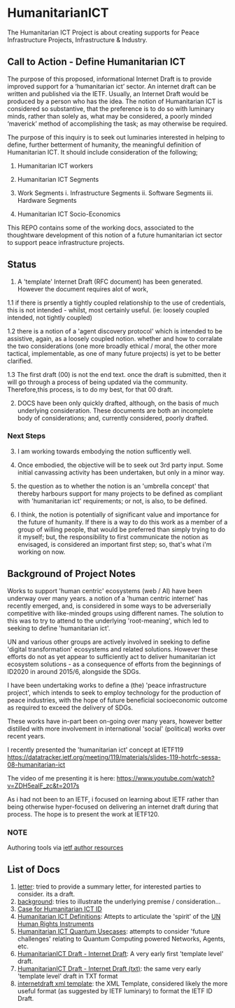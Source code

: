 # HumanitarianICT
The Humanitarian ICT Project is about creating supports for Peace Infrastructure Projects, Infrastructure &amp; Industry.

## Call to Action - Define Humanitarian ICT

The purpose of this proposed, informational Internet Draft is to provide improved support for a ‘humanitarian ict’ sector.  An internet draft can be written and published via the IETF. Usually, an Internet Draft would be produced by a person who has the idea.  The notion of Humanitarian ICT is considered so substantive, that the preference is to do so with luminary minds, rather than solely as, what may be considered, a poorly minded ‘maverick’ method of accomplishing the task; as may otherwise be required.

The purpose of this inquiry is to seek out luminaries interested in helping to define, further betterment of humanity, the meaningful definition of Humanitarian ICT.  It should include consideration of the following;

1. Humanitarian ICT workers
2. Humanitarian ICT Segments

3. Work Segments
    i.   Infrastructure Segments
    ii.  Software Segments
    iii. Hardware Segments
4. Humanitarian ICT Socio-Economics

This REPO contains some of the working docs, associated to the thoughtware development of this notion of a future humanitarian ict sector to support peace infrastructure projects.

## Status

1. A 'template' Internet Draft (RFC document) has been generated. However the document requires alot of work, 

1.1 if there is prsently a tightly coupled relationship to the use of credentials, this is not intended - whilst, most certainly useful.  (ie: loosely coupled intended, not tightly coupled)

1.2 there is a notion of a 'agent discovery protocol' which is intended to be assistive, again, as a loosely coupled notion. whether and how to corralate the two considerations (one more broadly ethical / moral, the other more tactical, implementable, as one of many future projects) is yet to be better clarified.

1.3 The first draft (00) is not the end text.  once the draft is submitted, then it will go through a process of being updated via the community. Therefore,this process, is to do my best, for that 00 draft.

2. DOCS have been only quickly drafted, although, on the basis of much underlying consideration.  These documents are both an incomplete body of considerations; and, currently considered, poorly drafted.

### Next Steps

3. I am working towards embodying the notion sufficently well.

4. Once embodied, the objective will be to seek out 3rd party input.  Some initial canvassing activity has been undertaken, but only in a minor way. 

5. the question as to whether the notion is an 'umbrella concept' that thereby harbours support for many projects to be defined as compliant with 'humanitarian ict' requirements; or not, is also, to be defined.

6. I think, the notion is potentially of significant value and importance for the future of humanity.  If there is a way to do this work as a member of a group of willing people, that would be preferred than simply trying to do it myself; but, the responsibility to first communicate the notion as envisaged, is considered an important first step; so, that's what i'm working on now.

## Background of Project Notes

Works to support 'human centric' ecosystems (web / AI) have been underway over many years.  a notion of a 'human centric internet' has recently emerged, and, is considered in some ways to be adverserially competitive with like-minded groups using different names.  The solution to this was to try to attend to the underlying 'root-meaning', which led to seeking to define 'humanitarian ict'.

UN and various other groups are actively involved in seeking to define 'digital transformation' ecosystems and related solutions.  However these efforts do not as yet appear to sufficiently act to deliver humanitarian ict ecosystem solutions - as a consequence of efforts from the beginnings of ID2020 in around 2015/6, alongside the SDGs.

I have been undertaking works to define a (the) 'peace infrastructure project', which intends to seek to employ technology for the production of peace industries, with the hope of future beneficial socioeconomic outcome as required to exceed the delivery of SDGs.

These works have in-part been on-going over many years, however better distilled with more involvement in international 'social' (political) works over recent years.

I recently presented the 'humanitarian ict' concept at IETF119
https://datatracker.ietf.org/meeting/119/materials/slides-119-hotrfc-sessa-08-humanitarian-ict

The video of me presenting it is here: 
https://www.youtube.com/watch?v=ZDH5eaIF_zc&t=2017s 

As i had not been to an IETF, i focused on learning about IETF rather than being otherwise hyper-focused on delivering an internet draft during that process.  The hope is to present the work at IETF120.

### NOTE

Authoring tools via [ietf author resources](https://authors.ietf.org/en/home)

## List of Docs
1. [letter](letter.md): tried to provide a summary letter, for interested parties to consider.  its a draft.
2. [background](background.md): tries to illustrate the underlying premise / consideration...  
3. [Case for Humanitarian ICT ID](CaseForHumanitarianICT.md)
4. [Humanitarian ICT Definitions](HumanitarianICTDefinitions.md): Attepts to articulate the 'spirit' of the [UN Human Rights Instruments](https://www.ohchr.org/en/instruments-listings)
5. [Humanitarian ICT Quantum Usecases](HumanitarianICTQMusecases.md): attempts to consider 'future challenges' relating to Quantum Computing powered Networks, Agents, etc.
6. [HumanitarianICT Draft - Internet Draft](HumanitarianICT.md): A very early first 'template level' draft.
7. [HumanitarianICT Draft - Internet Draft (txt)](rfc.txt): the same very early 'template level' draft in TXT format 
8. [internetdraft xml template](rfc_template.xml): the XML Template, considered likely the more useful format (as suggested by IETF luminary) to format the IETF ID Draft.
